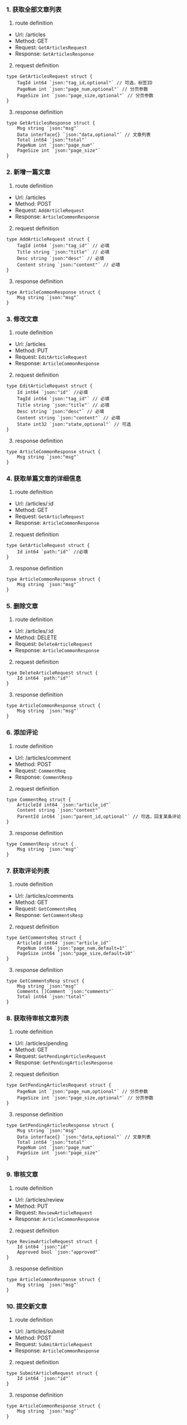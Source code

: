 ### 1. 获取全部文章列表

1. route definition

- Url: /articles
- Method: GET
- Request: `GetArticlesRequest`
- Response: `GetArticlesResponse`

2. request definition



```golang
type GetArticlesRequest struct {
	TagId int64 `json:"tag_id,optional"` // 可选，标签ID
	PageNum int `json:"page_num,optional"` // 分页参数
	PageSize int `json:"page_size,optional"` // 分页参数
}
```


3. response definition



```golang
type GetArticlesResponse struct {
	Msg string `json:"msg"`
	Data interface{} `json:"data,optional"` // 文章列表
	Total int64 `json:"total"`
	PageNum int `json:"page_num"`
	PageSize int `json:"page_size"`
}
```

### 2. 新增一篇文章

1. route definition

- Url: /articles
- Method: POST
- Request: `AddArticleRequest`
- Response: `ArticleCommonResponse`

2. request definition



```golang
type AddArticleRequest struct {
	TagId int64 `json:"tag_id"` // 必填
	Title string `json:"title"` // 必填
	Desc string `json:"desc"` // 必填
	Content string `json:"content"` // 必填
}
```


3. response definition



```golang
type ArticleCommonResponse struct {
	Msg string `json:"msg"`
}
```

### 3. 修改文章

1. route definition

- Url: /articles
- Method: PUT
- Request: `EditArticleRequest`
- Response: `ArticleCommonResponse`

2. request definition



```golang
type EditArticleRequest struct {
	Id int64 `json:"id"` //必填
	TagId int64 `json:"tag_id"` // 必填
	Title string `json:"title"` // 必填
	Desc string `json:"desc"` // 必填
	Content string `json:"content"` // 必填
	State int32 `json:"state,optional"` // 可选
}
```


3. response definition



```golang
type ArticleCommonResponse struct {
	Msg string `json:"msg"`
}
```

### 4. 获取单篇文章的详细信息

1. route definition

- Url: /articles/:id
- Method: GET
- Request: `GetArticleRequest`
- Response: `ArticleCommonResponse`

2. request definition



```golang
type GetArticleRequest struct {
	Id int64 `path:"id"` //必填
}
```


3. response definition



```golang
type ArticleCommonResponse struct {
	Msg string `json:"msg"`
}
```

### 5. 删除文章

1. route definition

- Url: /articles/:id
- Method: DELETE
- Request: `DeleteArticleRequest`
- Response: `ArticleCommonResponse`

2. request definition



```golang
type DeleteArticleRequest struct {
	Id int64 `path:"id"`
}
```


3. response definition



```golang
type ArticleCommonResponse struct {
	Msg string `json:"msg"`
}
```

### 6. 添加评论

1. route definition

- Url: /articles/comment
- Method: POST
- Request: `CommentReq`
- Response: `CommentResp`

2. request definition



```golang
type CommentReq struct {
	ArticleId int64 `json:"article_id"`
	Content string `json:"content"`
	ParentId int64 `json:"parent_id,optional"` // 可选，回复某条评论
}
```


3. response definition



```golang
type CommentResp struct {
	Msg string `json:"msg"`
}
```

### 7. 获取评论列表

1. route definition

- Url: /articles/comments
- Method: GET
- Request: `GetCommentsReq`
- Response: `GetCommentsResp`

2. request definition



```golang
type GetCommentsReq struct {
	ArticleId int64 `json:"article_id"`
	PageNum int64 `json:"page_num,default=1"`
	PageSize int64 `json:"page_size,default=10"`
}
```


3. response definition



```golang
type GetCommentsResp struct {
	Msg string `json:"msg"`
	Comments []Comment `json:"comments"`
	Total int64 `json:"total"`
}
```

### 8. 获取待审核文章列表

1. route definition

- Url: /articles/pending
- Method: GET
- Request: `GetPendingArticlesRequest`
- Response: `GetPendingArticlesResponse`

2. request definition



```golang
type GetPendingArticlesRequest struct {
	PageNum int `json:"page_num,optional"` // 分页参数
	PageSize int `json:"page_size,optional"` // 分页参数
}
```


3. response definition



```golang
type GetPendingArticlesResponse struct {
	Msg string `json:"msg"`
	Data interface{} `json:"data,optional"` // 文章列表
	Total int64 `json:"total"`
	PageNum int `json:"page_num"`
	PageSize int `json:"page_size"`
}
```

### 9. 审核文章

1. route definition

- Url: /articles/review
- Method: PUT
- Request: `ReviewArticleRequest`
- Response: `ArticleCommonResponse`

2. request definition



```golang
type ReviewArticleRequest struct {
	Id int64 `json:"id"`
	Approved bool `json:"approved"`
}
```


3. response definition



```golang
type ArticleCommonResponse struct {
	Msg string `json:"msg"`
}
```

### 10. 提交新文章

1. route definition

- Url: /articles/submit
- Method: POST
- Request: `SubmitArticleRequest`
- Response: `ArticleCommonResponse`

2. request definition



```golang
type SubmitArticleRequest struct {
	Id int64 `json:"id"`
}
```


3. response definition



```golang
type ArticleCommonResponse struct {
	Msg string `json:"msg"`
}
```

